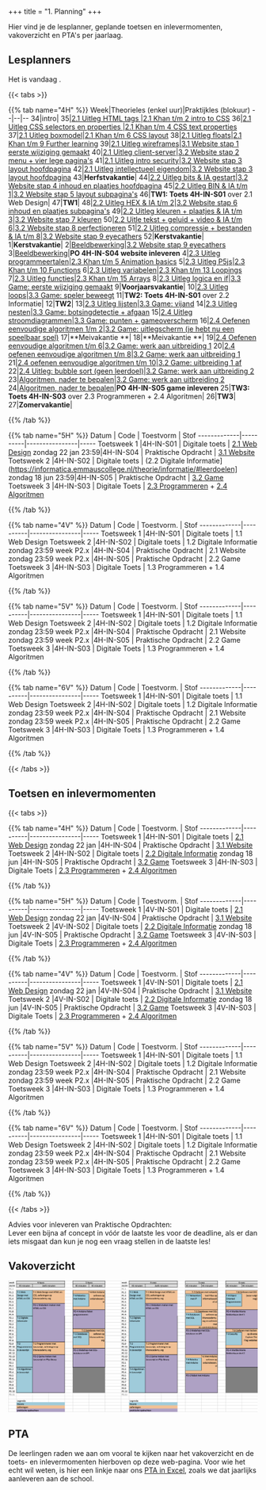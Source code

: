 +++
title = "1. Planning"
+++

Hier vind je de lesplanner, geplande toetsen en inlevermomenten, vakoverzicht en PTA's per jaarlaag.

<!--more-->


## Lesplanners

<!-- 
Tip voor het actualiseren van de lesplanners:
Edit het bronbestand in Excel (zie Emmauscollege gdrive/informatica/overzichten/lesplanners)
Knip en plak de juiste kolommen naar een editor
Vervang tab door | (kan in texteditor maar ook in Word: knip en plak een tab in het zoeken veld en type | in vervangen veld)
Knip en plak het resultaat hieronder
-->

Het is vandaag <span id="vandaag"></span>.
<script type="text/javascript" src="https://cdn.jsdelivr.net/npm/luxon@3.0.1/build/global/luxon.min.js"></script>
<script>
/* source: https://stackoverflow.com/questions/6117814/get-week-of-year-in-javascript-like-in-php */
function getWeekNumber(d) {
    // Copy date so don't modify original
    d = new Date(Date.UTC(d.getFullYear(), d.getMonth(), d.getDate()));
    // Set to nearest Thursday: current date + 4 - current day number
    // Make Sunday's day number 7
    d.setUTCDate(d.getUTCDate() + 4 - (d.getUTCDay()||7));
    // Get first day of year
    var yearStart = new Date(Date.UTC(d.getUTCFullYear(),0,1));
    // Calculate full weeks to nearest Thursday
    var weekNo = Math.ceil(( ( (d - yearStart) / 86400000) + 1)/7);
    // Return array of year and week number
    return [weekNo];
}
const days =["zondag", "maandag", "dinsdag", "woensdag", "donderdag", "vrijdag", "zaterdag"];
const months =["januari","februari","maart","april","mei","juni","juli","augustus","september","oktober","november","december"]
const date = new Date();
document.getElementById("vandaag").innerHTML = `${days[date.getDay()]} ${date.getDate()} ${months[date.getMonth()]} ${date.getFullYear()}, week ${getWeekNumber(date)}`;
console.log("done");
</script>

{{< tabs >}}

{{% tab name="4H" %}}
Week|Theorieles (enkel uur)|Praktijkles (blokuur)
--|--|--
34|intro|
35|[2.1 Uitleg HTML tags ](https://informatica.emmauscollege.nl/theorie/webdesign/)|[2.1 Khan t/m 2 intro to CSS](https://informatica.emmauscollege.nl/theorie/webdesign/)
36|[2.1 Uitleg CSS selectors en properties ](https://informatica.emmauscollege.nl/theorie/webdesign/)|[2.1 Khan t/m 4 CSS text properties](https://informatica.emmauscollege.nl/theorie/webdesign/)
37|[2.1 Uitleg boxmodel](https://informatica.emmauscollege.nl/theorie/webdesign/)|[2.1 Khan t/m 6 CSS layout](https://informatica.emmauscollege.nl/theorie/webdesign/)
38|[2.1 Uitleg floats](https://informatica.emmauscollege.nl/theorie/webdesign/)|[2.1 Khan t/m 9 Further learning](https://informatica.emmauscollege.nl/theorie/webdesign/)
39|[2.1 Uitleg wireframes](https://informatica.emmauscollege.nl/theorie/webdesign/)|[3.1 Website stap 1 eerste wijziging gemaakt](https://informatica.emmauscollege.nl/opdrachten/website/)
40|[2.1 Uitleg client-server](https://informatica.emmauscollege.nl/theorie/webdesign/)|[3.2 Website stap 2 menu + vier lege pagina's](https://informatica.emmauscollege.nl/opdrachten/website/)
41|[2.1 Uitleg intro security](https://informatica.emmauscollege.nl/theorie/webdesign/)|[3.2 Website stap 3 layout hoofdpagina](https://informatica.emmauscollege.nl/opdrachten/website/)
42|[2.1 Uitleg intellectueel eigendom](https://informatica.emmauscollege.nl/theorie/webdesign/)|[3.2 Website stap 3 layout hoofdpagina](https://informatica.emmauscollege.nl/opdrachten/website/)
43|**Herfstvakantie**|
44|[2.2 Uitleg bits & IA gestart](https://informatica.emmauscollege.nl/theorie/informatie/)|[3.2 Website stap 4 inhoud en plaatjes hoofdpagina](https://informatica.emmauscollege.nl/opdrachten/website/)
45|[2.2 Uitleg BIN & IA t/m 1](https://informatica.emmauscollege.nl/theorie/informatie/)|[3.2 Website stap 5 layout subpagina's](https://informatica.emmauscollege.nl/opdrachten/website/)
46|**TW1: Toets 4H-IN-S01** over 2.1 Web Design|
47|**TW1**|
48|[2.2 Uitleg HEX & IA t/m 2](https://informatica.emmauscollege.nl/theorie/informatie/)|[3.2 Website stap 6 inhoud en plaatjes subpagina's](https://informatica.emmauscollege.nl/opdrachten/website/)
49|[2.2 Uitleg kleuren + plaatjes & IA t/m 3](https://informatica.emmauscollege.nl/theorie/informatie/)|[3.2 Website stap 7 kleuren](https://informatica.emmauscollege.nl/opdrachten/website/)
50|[2.2 Uitle tekst + geluid + video & IA t/m 6](https://informatica.emmauscollege.nl/theorie/informatie/)|[3.2 Website stap 8 perfectioneren](https://informatica.emmauscollege.nl/opdrachten/website/)
51|[2.2 Uitleg compressie + bestanden & IA t/m 8](https://informatica.emmauscollege.nl/theorie/informatie/)|[3.2 Website stap 9 eyecathers](https://informatica.emmauscollege.nl/opdrachten/website/)
52|**Kerstvakantie**|
1|**Kerstvakantie**|
2|[Beeldbewerking](https://informatica.emmauscollege.nl/theorie/informatie/)|[3.2 Website stap 9 eyecathers](https://informatica.emmauscollege.nl/opdrachten/website/)
3|[Beeldbewerking](https://informatica.emmauscollege.nl/theorie/informatie/)|**PO 4H-IN-S04 website inleveren**
4|[2.3 Uitleg programmeertalen](https://informatica.emmauscollege.nl/theorie/programmeren/)|[2.3 Khan t/m 5 Animation basics](https://informatica.emmauscollege.nl/theorie/programmeren/)
5|[2.3 Uitleg P5js](https://informatica.emmauscollege.nl/theorie/programmeren/)|[2.3 Khan t/m 10 Functions](https://informatica.emmauscollege.nl/theorie/programmeren/)
6|[2.3 Uitleg variabelen](https://informatica.emmauscollege.nl/theorie/programmeren/)|[2.3 Khan t/m 13 Loopings](https://informatica.emmauscollege.nl/theorie/programmeren/)
7|[2.3 Uitleg functies](https://informatica.emmauscollege.nl/theorie/programmeren/)|[2.3 Khan t/m 15 Arrays](https://informatica.emmauscollege.nl/theorie/programmeren/)
8|[2.3 Uitleg logica en if](https://informatica.emmauscollege.nl/theorie/programmeren/)|[3.3 Game: eerste wijziging gemaakt](https://informatica.emmauscollege.nl/opdrachten/game/)
9|**Voorjaarsvakantie**|
10|[2.3 Uitleg loops](https://informatica.emmauscollege.nl/theorie/programmeren/)|[3.3 Game: speler beweegt](https://informatica.emmauscollege.nl/opdrachten/game/)
11|**TW2: Toets 4H-IN-S01** over 2.2 Informatie|
12|**TW2**|
13|[2.3 Uitleg lijsten](https://informatica.emmauscollege.nl/theorie/programmeren/)|[3.3 Game: vijand](https://informatica.emmauscollege.nl/opdrachten/game/)
14|[2.3 Uitleg nesten](https://informatica.emmauscollege.nl/theorie/programmeren/)|[3.3 Game: botsingdetectie + afgaan](https://informatica.emmauscollege.nl/opdrachten/game/)
15|[2.4 Uitleg stroomdiagrammen](https://informatica.emmauscollege.nl/theorie/algoritmen/)|[3.3 Game: punten + gameoverscherm](https://informatica.emmauscollege.nl/opdrachten/game/)
16|[2.4 Oefenen eenvoudige algoritmen 1/m 2](https://informatica.emmauscollege.nl/theorie/algoritmen/)|[3.2 Game: uitlegscherm (je hebt nu een speelbaar spel)](https://informatica.emmauscollege.nl/opdrachten/game/)
17|**Meivakantie **|
18|**Meivakantie **|
19|[2.4 Oefenen eenvoudige algoritmen t/m 6](https://informatica.emmauscollege.nl/theorie/algoritmen/)|[3.2 Game: werk aan uitbreiding 1](https://informatica.emmauscollege.nl/opdrachten/game/)
20|[2.4 oefenen eenvoudige algoritmen t/m 8](https://informatica.emmauscollege.nl/theorie/algoritmen/)|[3.2 Game: werk aan uitbreiding 1](https://informatica.emmauscollege.nl/opdrachten/game/)
21|[2.4 oefenen eenvoudige algoritmen t/m 10](https://informatica.emmauscollege.nl/theorie/algoritmen/)|[3.2 Game: uitbreiding 1 af](https://informatica.emmauscollege.nl/opdrachten/game/)
22|[2.4 Uitleg: bubble sort (geen leerdoel)](https://informatica.emmauscollege.nl/theorie/algoritmen/)|[3.2 Game: werk aan uitbreiding 2](https://informatica.emmauscollege.nl/opdrachten/game/)
23|[Algoritmen, nader te bepalen](https://informatica.emmauscollege.nl/theorie/algoritmen/)|[3.2 Game: werk aan uitbreiding 2](https://informatica.emmauscollege.nl/opdrachten/game/)
24|[Algoritmen, nader te bepalen](https://informatica.emmauscollege.nl/theorie/algoritmen/)|**PO 4H-IN-S05 game inleveren**
25|**TW3: Toets 4H-IN-S03** over 2.3 Programmeren + 2.4 Algoritmen|
26|**TW3**|
27|**Zomervakantie**|

{{% /tab %}}

{{% tab name="5H" %}}
Datum        | Code     | Toestvorm     | Stof
-------------|----------|----------------|-----
 Toetsweek 1 |4H-IN-S01 | Digitale toets | [2.1 Web Design](https://informatica.emmauscollege.nl/theorie/webdesign/#leerdoelen)
 zondag 22 jan 23:59|4H-IN-S04 | Praktische Opdracht | [3.1 Website](https://informatica.emmauscollege.nl/opdrachten/website/)
 Toetsweek 2 |4H-IN-S02 | Digitale toets | (2.2 Digitale Informatie](https://informatica.emmauscollege.nl/theorie/informatie/#leerdoelen] 
 zondag 18 jun 23:59|4H-IN-S05 | Praktische Opdracht | [3.2 Game](https://informatica.emmauscollege.nl/opdrachten/game/)
 Toetsweek 3 |4H-IN-S03 | Digitale Toets | [2.3 Programmeren](https://informatica.emmauscollege.nl/theorie/programmeren/#leerdoelen) + [2.4 Algoritmen](https://informatica.emmauscollege.nl/theorie/algoritmen/#leerdoelen) 
      
{{% /tab %}}

{{% tab name="4V" %}}
Datum        | Code     | Toestvorm.     | Stof
-------------|----------|----------------|-----
 Toetsweek 1 |4H-IN-S01 | Digitale toets | 1.1 Web Design 
 Toetsweek 2 |4H-IN-S02 | Digitale toets | 1.2 Digitale Informatie 
zondag 23:59 week P2.x |4H-IN-S04 | Praktische Opdracht | 2.1 Website
zondag 23:59 week P2.x |4H-IN-S05 | Praktische Opdracht | 2.2 Game
 Toetsweek 3 |4H-IN-S03 | Digitale Toets | 1.3 Programmeren + 1.4 Algoritmen 

{{% /tab %}}

{{% tab name="5V" %}}
Datum        | Code     | Toestvorm.     | Stof
-------------|----------|----------------|-----
 Toetsweek 1 |4H-IN-S01 | Digitale toets | 1.1 Web Design 
 Toetsweek 2 |4H-IN-S02 | Digitale toets | 1.2 Digitale Informatie 
zondag 23:59 week P2.x |4H-IN-S04 | Praktische Opdracht | 2.1 Website
zondag 23:59 week P2.x |4H-IN-S05 | Praktische Opdracht | 2.2 Game
 Toetsweek 3 |4H-IN-S03 | Digitale Toets | 1.3 Programmeren + 1.4 Algoritmen     

{{% /tab %}}

{{% tab name="6V" %}}
Datum        | Code     | Toestvorm.     | Stof
-------------|----------|----------------|-----
 Toetsweek 1 |4H-IN-S01 | Digitale toets | 1.1 Web Design 
 Toetsweek 2 |4H-IN-S02 | Digitale toets | 1.2 Digitale Informatie 
zondag 23:59 week P2.x |4H-IN-S04 | Praktische Opdracht | 2.1 Website
zondag 23:59 week P2.x |4H-IN-S05 | Praktische Opdracht | 2.2 Game
 Toetsweek 3 |4H-IN-S03 | Digitale Toets | 1.3 Programmeren + 1.4 Algoritmen 
     
{{% /tab %}}

{{< /tabs >}}

## Toetsen en inlevermomenten
{{< tabs >}}

{{% tab name="4H" %}}
Datum        | Code     | Toestvorm.     | Stof
-------------|----------|----------------|-----
 Toetsweek 1 |4H-IN-S01 | Digitale toets | [2.1 Web Design](https://informatica.emmauscollege.nl/theorie/webdesign/#leerdoelen)
 zondag 22 jan |4H-IN-S04 | Praktische Opdracht | [3.1 Website](https://informatica.emmauscollege.nl/opdrachten/website/)
 Toetsweek 2 |4H-IN-S02 | Digitale toets | [2.2 Digitale Informatie](https://informatica.emmauscollege.nl/theorie/informatie/#leerdoelen) 
 zondag 18 jun |4H-IN-S05 | Praktische Opdracht | [3.2 Game](https://informatica.emmauscollege.nl/opdrachten/game/)
 Toetsweek 3 |4H-IN-S03 | Digitale Toets | [2.3 Programmeren](https://informatica.emmauscollege.nl/theorie/programmeren/#leerdoelen) + [2.4 Algoritmen](https://informatica.emmauscollege.nl/theorie/algoritmen/#leerdoelen)  

{{% /tab %}}

{{% tab name="5H" %}}
Datum        | Code     | Toestvorm.     | Stof
-------------|----------|----------------|-----
 Toetsweek 1 |4V-IN-S01 | Digitale toets | [2.1 Web Design](https://informatica.emmauscollege.nl/theorie/webdesign/#leerdoelen)
 zondag 22 jan |4V-IN-S04 | Praktische Opdracht | [3.1 Website](https://informatica.emmauscollege.nl/opdrachten/website/)
 Toetsweek 2 |4V-IN-S02 | Digitale toets | [2.2 Digitale Informatie](https://informatica.emmauscollege.nl/theorie/informatie/#leerdoelen) 
 zondag 18 jun |4V-IN-S05 | Praktische Opdracht | [3.2 Game](https://informatica.emmauscollege.nl/opdrachten/game/)
 Toetsweek 3 |4V-IN-S03 | Digitale Toets | [2.3 Programmeren](https://informatica.emmauscollege.nl/theorie/programmeren/#leerdoelen) + [2.4 Algoritmen](https://informatica.emmauscollege.nl/theorie/algoritmen/#leerdoelen) 
      
{{% /tab %}}

{{% tab name="4V" %}}
Datum        | Code     | Toestvorm.     | Stof
-------------|----------|----------------|-----
 Toetsweek 1 |4V-IN-S01 | Digitale toets | [2.1 Web Design](https://informatica.emmauscollege.nl/theorie/webdesign/#leerdoelen)
 zondag 22 jan |4V-IN-S04 | Praktische Opdracht | [3.1 Website](https://informatica.emmauscollege.nl/opdrachten/website/)
 Toetsweek 2 |4V-IN-S02 | Digitale toets | [2.2 Digitale Informatie](https://informatica.emmauscollege.nl/theorie/informatie/#leerdoelen) 
 zondag 18 jun |4V-IN-S05 | Praktische Opdracht | [3.2 Game](https://informatica.emmauscollege.nl/opdrachten/game/)
 Toetsweek 3 |4V-IN-S03 | Digitale Toets | [2.3 Programmeren](https://informatica.emmauscollege.nl/theorie/programmeren/#leerdoelen) + [2.4 Algoritmen](https://informatica.emmauscollege.nl/theorie/algoritmen/#leerdoelen) 

{{% /tab %}}

{{% tab name="5V" %}}
Datum        | Code     | Toestvorm.     | Stof
-------------|----------|----------------|-----
 Toetsweek 1 |4H-IN-S01 | Digitale toets | 1.1 Web Design 
 Toetsweek 2 |4H-IN-S02 | Digitale toets | 1.2 Digitale Informatie 
zondag 23:59 week P2.x |4H-IN-S04 | Praktische Opdracht | 2.1 Website
zondag 23:59 week P2.x |4H-IN-S05 | Praktische Opdracht | 2.2 Game
 Toetsweek 3 |4H-IN-S03 | Digitale Toets | 1.3 Programmeren + 1.4 Algoritmen     

{{% /tab %}}

{{% tab name="6V" %}}
Datum        | Code     | Toestvorm.     | Stof
-------------|----------|----------------|-----
 Toetsweek 1 |4H-IN-S01 | Digitale toets | 1.1 Web Design 
 Toetsweek 2 |4H-IN-S02 | Digitale toets | 1.2 Digitale Informatie 
zondag 23:59 week P2.x |4H-IN-S04 | Praktische Opdracht | 2.1 Website
zondag 23:59 week P2.x |4H-IN-S05 | Praktische Opdracht | 2.2 Game
 Toetsweek 3 |4H-IN-S03 | Digitale Toets | 1.3 Programmeren + 1.4 Algoritmen 
     
{{% /tab %}}

{{< /tabs >}}

Advies voor inleveren van Praktische Opdrachten:<br>
Lever een bijna af concept in vóór de laatste les voor de deadline, als er dan iets misgaat dan kun je nog een vraag stellen in de laatste les!

## Vakoverzicht

![vakoverzicht havo](./vakoverzicht.png)     

## PTA

De leerlingen raden we aan om vooral te kijken naar het vakoverzicht en de toets- en inlevermomenten hierboven op deze web-pagina. Voor wie het echt wil weten, is hier een linkje naar ons [PTA in Excel](./PTA.xlsx), zoals we dat jaarlijks aanleveren aan de school.
